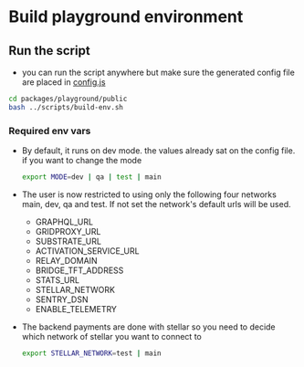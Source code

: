 # Build playground environment

## Run the script

- you can run the script anywhere but make sure the generated config file are placed in [config.js](../public/config.js)

```bash
cd packages/playground/public
bash ../scripts/build-env.sh
```

### Required env vars

- By default, it runs on dev mode. the values already sat on the config file. if you want to change the mode

  ```bash
  export MODE=dev | qa | test | main
  ```

- The user is now restricted to using only the following four networks main, dev, qa and test. If not set the network's default urls will be used.

  - GRAPHQL_URL
  - GRIDPROXY_URL
  - SUBSTRATE_URL
  - ACTIVATION_SERVICE_URL
  - RELAY_DOMAIN
  - BRIDGE_TFT_ADDRESS
  - STATS_URL
  - STELLAR_NETWORK
  - SENTRY_DSN
  - ENABLE_TELEMETRY

- The backend payments are done with stellar so you need to decide which network of stellar you want to connect to

  ```bash
  export STELLAR_NETWORK=test | main
  ```
